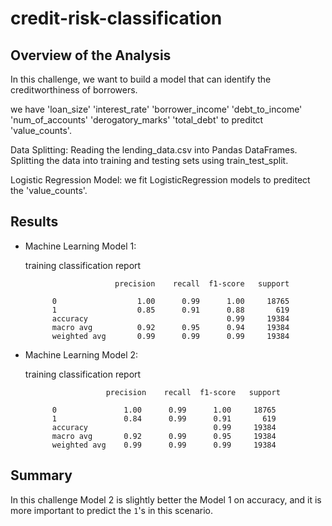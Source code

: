 # credit-risk-classification

## Overview of the Analysis
In this challenge, we want to build a model that can identify the creditworthiness of borrowers.

we have 'loan_size'	'interest_rate'	'borrower_income'	'debt_to_income'	'num_of_accounts'	'derogatory_marks'	'total_debt'	to preditct 'value_counts'.

Data Splitting: 
Reading the lending_data.csv into Pandas DataFrames.
Splitting the data into training and testing sets using train_test_split.

Logistic Regression Model:
we fit LogisticRegression models to preditect the 'value_counts'.

## Results

* Machine Learning Model 1:

  training classification report

                          precision    recall  f1-score   support

            0                  1.00      0.99      1.00     18765
            1                  0.85      0.91      0.88       619
            accuracy                               0.99     19384
            macro avg          0.92      0.95      0.94     19384
            weighted avg       0.99      0.99      0.99     19384

* Machine Learning Model 2:

  training classification report

                        precision    recall  f1-score   support

            0               1.00      0.99      1.00     18765
            1               0.84      0.99      0.91       619
            accuracy                            0.99     19384
            macro avg       0.92      0.99      0.95     19384
            weighted avg    0.99      0.99      0.99     19384


## Summary

In this challenge Model 2 is slightly better the Model 1 on accuracy, and it is more important to predict the `1`'s in this scenario.

